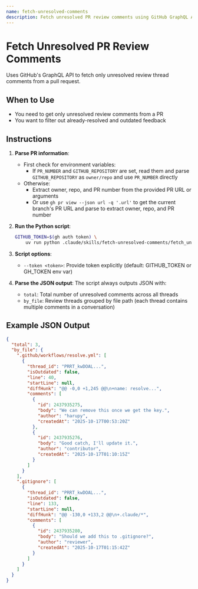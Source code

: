 ```yaml
---
name: fetch-unresolved-comments
description: Fetch unresolved PR review comments using GitHub GraphQL API, filtering out resolved and outdated feedback.
---
```


# Fetch Unresolved PR Review Comments

Uses GitHub's GraphQL API to fetch only unresolved review thread comments from a pull request.

## When to Use

- You need to get only unresolved review comments from a PR
- You want to filter out already-resolved and outdated feedback

## Instructions

1. **Parse PR information**:

   - First check for environment variables:
     - If `PR_NUMBER` and `GITHUB_REPOSITORY` are set, read them and parse `GITHUB_REPOSITORY` as `owner/repo` and use `PR_NUMBER` directly
   - Otherwise:
     - Extract owner, repo, and PR number from the provided PR URL or arguments
     - Or use `gh pr view --json url -q '.url'` to get the current branch's PR URL and parse to extract owner, repo, and PR number

2. **Run the Python script**:

   ```bash
   GITHUB_TOKEN=$(gh auth token) \
       uv run python .claude/skills/fetch-unresolved-comments/fetch_unresolved_comments.py <owner> <repo> <pr_number>
   ```

3. **Script options**:

   - `--token <token>`: Provide token explicitly (default: GITHUB_TOKEN or GH_TOKEN env var)

4. **Parse the JSON output**:
   The script always outputs JSON with:
   - `total`: Total number of unresolved comments across all threads
   - `by_file`: Review threads grouped by file path (each thread contains multiple comments in a conversation)

## Example JSON Output

```json
{
  "total": 3,
  "by_file": {
    ".github/workflows/resolve.yml": [
      {
        "thread_id": "PRRT_kwDOAL...",
        "isOutdated": false,
        "line": 40,
        "startLine": null,
        "diffHunk": "@@ -0,0 +1,245 @@\n+name: resolve...",
        "comments": [
          {
            "id": 2437935275,
            "body": "We can remove this once we get the key.",
            "author": "harupy",
            "createdAt": "2025-10-17T00:53:20Z"
          },
          {
            "id": 2437935276,
            "body": "Good catch, I'll update it.",
            "author": "contributor",
            "createdAt": "2025-10-17T01:10:15Z"
          }
        ]
      }
    ],
    ".gitignore": [
      {
        "thread_id": "PRRT_kwDOAL...",
        "isOutdated": false,
        "line": 133,
        "startLine": null,
        "diffHunk": "@@ -130,0 +133,2 @@\n+.claude/*",
        "comments": [
          {
            "id": 2437935280,
            "body": "Should we add this to .gitignore?",
            "author": "reviewer",
            "createdAt": "2025-10-17T01:15:42Z"
          }
        ]
      }
    ]
  }
}
```
